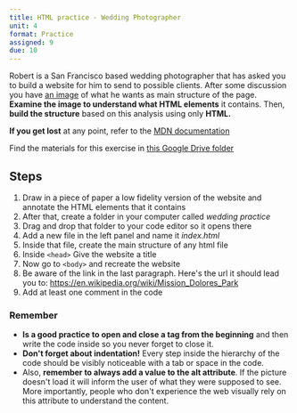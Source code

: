 ```yaml
---
title: HTML practice - Wedding Photographer
unit: 4
format: Practice
assigned: 9
due: 10
---
```

Robert is a San Francisco based wedding photographer that has asked you to build a website for him to send to possible clients. After some discussion you have [an image](https://drive.google.com/open?id=1kuTbMWOnBie0Y9Pv35lDMifK_cpnbB4x) of what he wants as main structure of the page. **Examine the image to understand what HTML elements** it contains. Then, **build the structure** based on this analysis using only **HTML.**

**If you get lost** at any point, refer to the [MDN documentation](https://developer.mozilla.org/en-US/) 

Find the materials for this exercise in [this Google Drive folder](https://drive.google.com/drive/u/0/folders/1B3biYboD83MUOI_HFB35ag9NrWzxJv1Q)

## Steps

1. Draw in a piece of paper a low fidelity version of the website and annotate the HTML elements that it contains
2. After that, create a folder in your computer called _wedding practice_
3. Drag and drop that folder to your code editor so it opens there
4. Add a new file in the left panel and name it _index.html_ 
5. Inside that file, create the main structure of any html file
6. Inside `<head>` Give the website a title
7. Now go to `<body>` and recreate the website
8. Be aware of the link in the last paragraph. Here's the url it should lead you to: <https://en.wikipedia.org/wiki/Mission_Dolores_Park>
9. Add at least one comment in the code

### Remember

* **Is a good practice to open and close a tag from the beginning** and then write the code inside so you never forget to close it.
* **Don't forget about indentation!** Every step inside the hierarchy of the code should be visibly noticeable with a tab or space in the code.
* Also, **remember to always add a value to the alt attribute**. If the picture doesn't load it will inform the user of what they were supposed to see. More importantly, people who don't experience the web visually rely on this attribute to understand the content.
